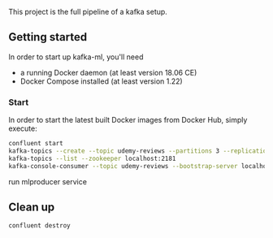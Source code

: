 This project is the full pipeline of a kafka setup.

## Getting started

In order to start up kafka-ml, you'll need
* a running Docker daemon (at least version 18.06 CE)
* Docker Compose installed (at least version 1.22)

### Start

In order to start the latest built Docker images from Docker Hub, simply execute:

```bash
confluent start
kafka-topics --create --topic udemy-reviews --partitions 3 --replication-factor 1 --zookeeper localhost:2181
kafka-topics --list --zookeeper localhost:2181
kafka-console-consumer --topic udemy-reviews --bootstrap-server localhost:9092
```
run mlproducer service

## Clean up
```bash
confluent destroy
```